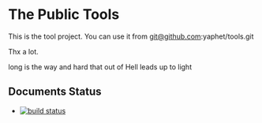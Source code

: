 # The Public Tools

This is the tool project.
You can use it from git@github.com:yaphet/tools.git 


Thx a lot.

long is the way and hard  that out of Hell leads up to light

## Documents Status 
* [![build status](https://github.com/yaphet/tools)](https://github.com/yaphet/tools)
